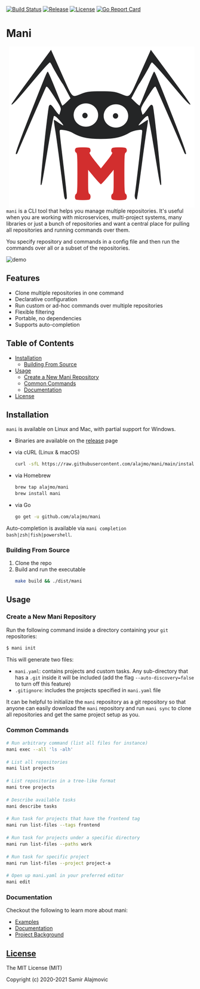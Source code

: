 [![Build Status](https://github.com/alajmo/mani/workflows/test/badge.svg)](https://github.com/alajmo/mani/actions)
[![Release](https://img.shields.io/github/release-pre/alajmo/mani.svg)](https://github.com/alajmo/mani/releases)
[![License](https://img.shields.io/badge/license-MIT-green)](https://img.shields.io/badge/license-MIT-green)
[![Go Report Card](https://goreportcard.com/badge/github.com/alajmo/mani)](https://goreportcard.com/report/github.com/alajmo/mani)

# Mani

<img src="./res/logo.svg" align="right"/>

`mani` is a CLI tool that helps you manage multiple repositories. It's useful when you are working with microservices, multi-project systems, many libraries or just a bunch of repositories and want a central place for pulling all repositories and running commands over them.

You specify repository and commands in a config file and then run the commands over all or a subset of the repositories.

![demo](res/output.gif)

## Features

- Clone multiple repositories in one command
- Declarative configuration
- Run custom or ad-hoc commands over multiple repositories
- Flexible filtering
- Portable, no dependencies
- Supports auto-completion

## Table of Contents

* [Installation](#installation)
  * [Building From Source](#building-from-source)
* [Usage](#usage)
  * [Create a New Mani Repository](#create-a-new-mani-repository)
  * [Common Commands](#common-commands)
  * [Documentation](#documentation)
* [License](#license)

## Installation

`mani` is available on Linux and Mac, with partial support for Windows.

* Binaries are available on the [release](https://github.com/alajmo/mani/releases) page

* via cURL (Linux & macOS)
  ```sh
  curl -sfL https://raw.githubusercontent.com/alajmo/mani/main/install.sh | sh
  ```

* via Homebrew
  ```sh
  brew tap alajmo/mani
  brew install mani
  ```

* via Go
  ```sh
  go get -u github.com/alajmo/mani
  ```

Auto-completion is available via `mani completion bash|zsh|fish|powershell`.

### Building From Source

1. Clone the repo
2. Build and run the executable
    ```sh
    make build && ./dist/mani
    ```

## Usage

### Create a New Mani Repository

Run the following command inside a directory containing your `git` repositories:

```sh
$ mani init
```

This will generate two files:

- `mani.yaml`: contains projects and custom tasks. Any sub-directory that has a `.git` inside it will be included (add the flag `--auto-discovery=false` to turn off this feature)
- `.gitignore`: includes the projects specified in `mani.yaml` file

It can be helpful to initialize the `mani` repository as a git repository so that anyone can easily download the `mani` repository and run `mani sync` to clone all repositories and get the same project setup as you.

### Common Commands

```sh
# Run arbitrary command (list all files for instance)
mani exec --all 'ls -alh'

# List all repositories
mani list projects

# List repositories in a tree-like format
mani tree projects

# Describe available tasks
mani describe tasks

# Run task for projects that have the frontend tag
mani run list-files --tags frontend

# Run task for projects under a specific directory
mani run list-files --paths work

# Run task for specific project
mani run list-files --project project-a

# Open up mani.yaml in your preferred editor
mani edit
```

### Documentation

Checkout the following to learn more about mani:

- [Examples](_example)
- [Documentation](_site/docs/config.md)
- [Project Background](_site/docs/project-background.md)

## [License](LICENSE)

The MIT License (MIT)

Copyright (c) 2020-2021 Samir Alajmovic
